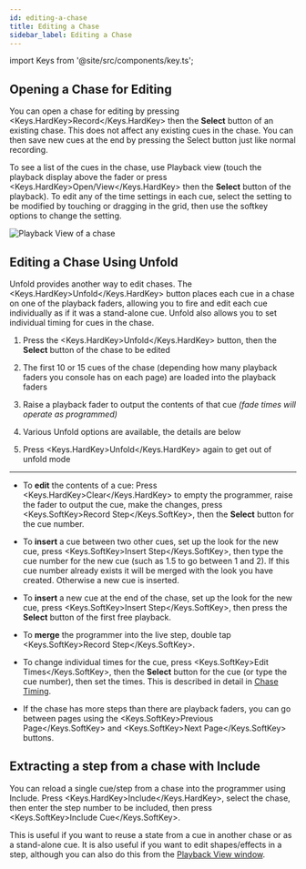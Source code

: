 ```yaml
---
id: editing-a-chase
title: Editing a Chase
sidebar_label: Editing a Chase
---
```


import Keys from '@site/src/components/key.ts';

Opening a Chase for Editing
---------------------------

You can open a chase for editing by pressing <Keys.HardKey>Record</Keys.HardKey> then the <strong>Select</strong>
button of an existing chase. This does not affect any existing cues in
the chase. You can then save new cues at the end by pressing the Select
button just like normal recording.

To see a list of the cues in the chase, use Playback view (touch the
playback display above the fader or press <Keys.HardKey>Open/View</Keys.HardKey> then the <strong>Select</strong>
button of the playback). To edit any of the time settings in each cue,
select the setting to be modified by touching or dragging in the grid,
then use the softkey options to change the setting.

![Playback View of a chase](/docs/images/Playback-View-for-chase.png)

Editing a Chase Using Unfold
----------------------------

Unfold provides another way to edit chases. The <Keys.HardKey>Unfold</Keys.HardKey> button places
each cue in a chase on one of the playback faders, allowing you to fire
and edit each cue individually as if it was a stand-alone cue. Unfold
also allows you to set individual timing for cues in the chase.

1. Press the <Keys.HardKey>Unfold</Keys.HardKey> button, then the <strong>Select</strong> button of the chase to be
edited

2. The first 10 or 15 cues of the chase (depending how many playback faders
you console has on each page) are loaded into the playback faders

3. Raise a playback fader to output the contents of that cue *(fade
times will operate as programmed)*

4. Various Unfold options are available, the details are below

5. Press <Keys.HardKey>Unfold</Keys.HardKey> again to get out of unfold mode

---

-   To <strong>edit</strong> the contents of a cue: Press <Keys.HardKey>Clear</Keys.HardKey> to empty the programmer,
    raise the fader to output the cue, make the changes, press <Keys.SoftKey>Record
    Step</Keys.SoftKey>, then the <strong>Select</strong> button for the cue number.

-   To <strong>insert</strong> a cue between two other cues, set up the look for the new
    cue, press <Keys.SoftKey>Insert Step</Keys.SoftKey>, then type the cue number for the new cue
    (such as 1.5 to go between 1 and 2). If this cue number already
    exists it will be merged with the look you have created. Otherwise a
    new cue is inserted.

-   To <strong>insert</strong> a new cue at the end of the chase, set up the look for the
    new cue, press <Keys.SoftKey>Insert Step</Keys.SoftKey>, then press the <strong>Select</strong> button of the
    first free playback.

-   To <strong>merge</strong> the programmer into the live step, double tap <Keys.SoftKey>Record
    Step</Keys.SoftKey>.

-   To change individual times for the cue, press <Keys.SoftKey>Edit Times</Keys.SoftKey>, then
    the <strong>Select</strong> button for the cue (or type the cue number), then set the
    times. This is described in detail in [Chase Timing](chase-timing.md).

-   If the chase has more steps than there are playback faders, you can
    go between pages using the <Keys.SoftKey>Previous Page</Keys.SoftKey> and <Keys.SoftKey>Next Page</Keys.SoftKey>
    buttons.

Extracting a step from a chase with Include
-------------------------------------------

You can reload a single cue/step from a chase into the programmer using
Include. Press <Keys.HardKey>Include</Keys.HardKey>, select the chase, then enter the step number to
be included, then press <Keys.SoftKey>Include Cue</Keys.SoftKey>.

This is useful if you want to reuse a state from a cue in another
chase or as a stand-alone cue. It is also useful if you want to edit
shapes/effects in a step, although you can also do this from the
[Playback View window](#opening-a-chase-for-editing).